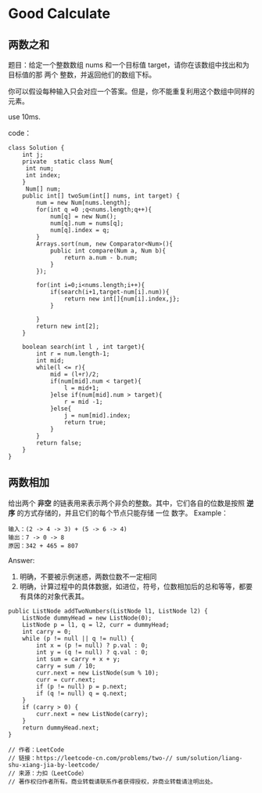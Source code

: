 # Good Calculate

## 两数之和
题目：给定一个整数数组 nums 和一个目标值 target，请你在该数组中找出和为目标值的那 两个 整数，并返回他们的数组下标。

你可以假设每种输入只会对应一个答案。但是，你不能重复利用这个数组中同样的元素。

use 10ms.

code：
```
class Solution {
    int j;
    private  static class Num{
     int num;
     int index;
    }   
     Num[] num;
    public int[] twoSum(int[] nums, int target) {
        num = new Num[nums.length];
        for(int q =0 ;q<nums.length;q++){
            num[q] = new Num();
            num[q].num = nums[q];
            num[q].index = q;
        }
        Arrays.sort(num, new Comparator<Num>(){
            public int compare(Num a, Num b){
                return a.num - b.num;
            }
        });
                    
        for(int i=0;i<nums.length;i++){
            if(search(i+1,target-num[i].num)){
                return new int[]{num[i].index,j};
            }
                
        }
        return new int[2];
    }
    
    boolean search(int l , int target){
        int r = num.length-1;
        int mid;
        while(l <= r){
            mid = (l+r)/2;
            if(num[mid].num < target){
                l = mid+1;
            }else if(num[mid].num > target){
                r = mid -1;
            }else{
                j = num[mid].index;
                return true;
            }
        }
        return false;
    }
}
```

## 两数相加
给出两个 **非空** 的链表用来表示两个非负的整数。其中，它们各自的位数是按照 **逆序** 的方式存储的，并且它们的每个节点只能存储 一位 数字。
Example：
```
输入：(2 -> 4 -> 3) + (5 -> 6 -> 4)
输出：7 -> 0 -> 8
原因：342 + 465 = 807
```

Answer:
1. 明确，不要被示例迷惑，两数位数不一定相同
2. 明确，计算过程中的具体数据，如进位，符号，位数相加后的总和等等，都要有具体的对象代表其。


```
public ListNode addTwoNumbers(ListNode l1, ListNode l2) {
    ListNode dummyHead = new ListNode(0);
    ListNode p = l1, q = l2, curr = dummyHead;
    int carry = 0;
    while (p != null || q != null) {
        int x = (p != null) ? p.val : 0;
        int y = (q != null) ? q.val : 0;
        int sum = carry + x + y;
        carry = sum / 10;
        curr.next = new ListNode(sum % 10);
        curr = curr.next;
        if (p != null) p = p.next;
        if (q != null) q = q.next;
    }
    if (carry > 0) {
        curr.next = new ListNode(carry);
    }
    return dummyHead.next;
}

// 作者：LeetCode
// 链接：https://leetcode-cn.com/problems/two-// sum/solution/liang-shu-xiang-jia-by-leetcode/
// 来源：力扣（LeetCode）
// 著作权归作者所有。商业转载请联系作者获得授权，非商业转载请注明出处。
```
